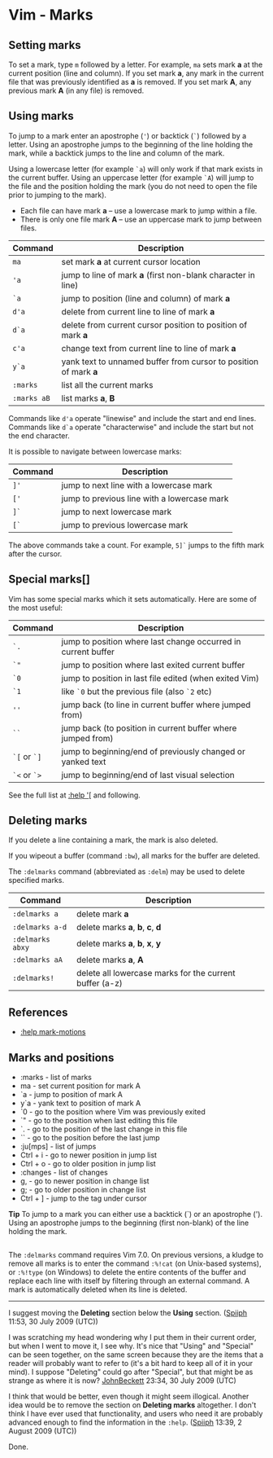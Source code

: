 # Vim - Marks

## Setting marks

To set a mark, type `m` followed by a letter. For example, `ma` sets mark **a** at the current position (line and column). If you set mark **a**, any mark in the current file that was previously identified as **a** is removed. If you set mark **A**, any previous mark **A** (in any file) is removed.

## Using marks

To jump to a mark enter an apostrophe (`'`) or backtick (`` ` ``) followed by a letter. Using an apostrophe jumps to the beginning of the line holding the mark, while a backtick jumps to the line and column of the mark.

Using a lowercase letter (for example `` `a ``) will only work if that mark exists in the current buffer. Using an uppercase letter (for example `` `A ``) will jump to the file and the position holding the mark (you do not need to open the file prior to jumping to the mark).

-   Each file can have mark **a** – use a lowercase mark to jump within a file.
-   There is only one file mark **A** – use an uppercase mark to jump between files.

| Command | Description |
| --- | --- |
| `ma` | set mark **a** at current cursor location |
| `'a` | jump to line of mark **a** (first non-blank character in line) |
| `` `a `` | jump to position (line and column) of mark **a** |
| `d'a` | delete from current line to line of mark **a** |
| ``d`a`` | delete from current cursor position to position of mark **a** |
| `c'a` | change text from current line to line of mark **a** |
| ``y`a`` | yank text to unnamed buffer from cursor to position of mark **a** |
| `:marks` | list all the current marks |
| `:marks aB` | list marks **a**, **B** |

Commands like `d'a` operate "linewise" and include the start and end lines.  
Commands like ``d`a`` operate "characterwise" and include the start but not the end character.

It is possible to navigate between lowercase marks:

| Command | Description |
| --- | --- |
| `]'` | jump to next line with a lowercase mark |
| `['` | jump to previous line with a lowercase mark |
| `` ]` `` | jump to next lowercase mark |
| `` [` `` | jump to previous lowercase mark |

The above commands take a count. For example, `` 5]` `` jumps to the fifth mark after the cursor.

## Special marks\[\]

Vim has some special marks which it sets automatically. Here are some of the most useful:

| Command | Description |
| --- | --- |
| `` `. `` | jump to position where last change occurred in current buffer |
| `` `" `` | jump to position where last exited current buffer |
| `` `0 `` | jump to position in last file edited (when exited Vim) |
| `` `1 `` | like `` `0 `` but the previous file (also `` `2 `` etc) |
| `''` | jump back (to line in current buffer where jumped from) |
| ` `` ` | jump back (to position in current buffer where jumped from) |
| `` `[ `` or `` `] `` | jump to beginning/end of previously changed or yanked text |
| `` `< `` or `` `> `` | jump to beginning/end of last visual selection |

See the full list at [:help '\[](http://vimdoc.sourceforge.net/cgi-bin/help?tag=%27%5B) and following.

## Deleting marks

If you delete a line containing a mark, the mark is also deleted.

If you wipeout a buffer (command `:bw`), all marks for the buffer are deleted.

The `:delmarks` command (abbreviated as `:delm`) may be used to delete specified marks.

| Command | Description |
| --- | --- |
| `:delmarks a` | delete mark **a** |
| `:delmarks a-d` | delete marks **a**, **b**, **c**, **d** |
| `:delmarks abxy` | delete marks **a**, **b**, **x**, **y** |
| `:delmarks aA` | delete marks **a**, **A** |
| `:delmarks!` | delete all lowercase marks for the current buffer (a-z) |

## References

-   [:help mark-motions](http://vimdoc.sourceforge.net/cgi-bin/help?tag=mark-motions)
## Marks and positions

-   :marks - list of marks
-   ma - set current position for mark A
-   \`a - jump to position of mark A
-   y\`a - yank text to position of mark A
-   \`0 - go to the position where Vim was previously exited
-   \`" - go to the position when last editing this file
-   \`. - go to the position of the last change in this file
-   \`\` - go to the position before the last jump
-   :ju\[mps\] - list of jumps
-   Ctrl + i - go to newer position in jump list
-   Ctrl + o - go to older position in jump list
-   :changes - list of changes
-   g, - go to newer position in change list
-   g; - go to older position in change list
-   Ctrl + \] - jump to the tag under cursor

**Tip** To jump to a mark you can either use a backtick (\`) or an apostrophe ('). Using an apostrophe jumps to the beginning (first non-blank) of the line holding the mark.
##

The `:delmarks` command requires Vim 7.0. On previous versions, a kludge to remove all marks is to enter the command `:%!cat` (on Unix-based systems), or `:%!type` (on Windows) to delete the entire contents of the buffer and replace each line with itself by filtering through an external command. A mark is automatically deleted when its line is deleted.

___

I suggest moving the **Deleting** section below the **Using** section. ([Spiiph](https://vim.fandom.com/wiki/User:Spiiph "User:Spiiph") 11:53, 30 July 2009 (UTC))

I was scratching my head wondering why I put them in their current order, but when I went to move it, I see why. It's nice that "Using" and "Special" can be seen together, on the same screen because they are the items that a reader will probably want to refer to (it's a bit hard to keep all of it in your mind). I suppose "Deleting" could go after "Special", but that might be as strange as where it is now? [JohnBeckett](https://vim.fandom.com/wiki/User:JohnBeckett "User:JohnBeckett") 23:34, 30 July 2009 (UTC)

I think that would be better, even though it might seem illogical. Another idea would be to remove the section on **Deleting marks** altogether. I don't think I have ever used that functionality, and users who need it are probably advanced enough to find the information in the `:help`. ([Spiiph](https://vim.fandom.com/wiki/User:Spiiph "User:Spiiph") 13:39, 2 August 2009 (UTC))

Done.